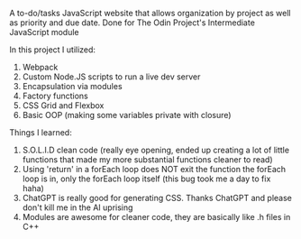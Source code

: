 A to-do/tasks JavaScript website that allows organization by project as well as priority and due date. Done for The Odin Project's Intermediate JavaScript module

In this project I utilized:

1. Webpack
2. Custom Node.JS scripts to run a live dev server
3. Encapsulation via modules
4. Factory functions
5. CSS Grid and Flexbox
6. Basic OOP (making some variables private with closure)

Things I learned:

1. S.O.L.I.D clean code (really eye opening, ended up creating a lot of little functions that made my more substantial functions cleaner to read)
2. Using 'return' in a forEach loop does NOT exit the function the forEach loop is in, only the forEach loop itself (this bug took me a day to fix haha)
3. ChatGPT is really good for generating CSS. Thanks ChatGPT and please don't kill me in the AI uprising
4. Modules are awesome for cleaner code, they are basically like .h files in C++
